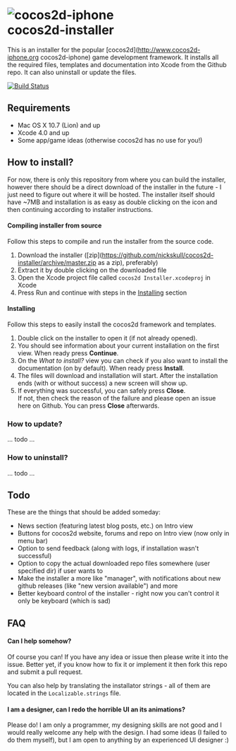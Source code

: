 ![cocos2d-iphone](https://raw.github.com/cocos2d/cocos2d-iphone/develop-v3/templates/Support/Base/base_ios.xctemplate/Resources/Icons/Icon-76@2x.png)  
cocos2d-installer
=================
This is an installer for the popular [cocos2d](http://www.cocos2d-iphone.org cocos2d-iphone) game development framework. It installs all the required files, templates and documentation into Xcode from the Github repo. It can also uninstall or update the files.  

[![Build Status](https://travis-ci.org/nickskull/cocos2d-installer.png?branch=master)](https://travis-ci.org/nickskull/cocos2d-installer)
## Requirements

* Mac OS X 10.7 (Lion) and up
* Xcode 4.0 and up
* Some app/game ideas (otherwise cocos2d has no use for you!)

## How to install?
For now, there is only this repository from where you can build the installer, however there should be a direct download of the installer in the future - I just need to figure out where it will be hosted. The installer itself should have ~7MB and installation is as easy as double clicking on the icon and then continuing according to installer instructions.

#### Compiling installer from source
Follow this steps to compile and run the installer from the source code. 

1. Download the installer ([zip](https://github.com/nickskull/cocos2d-installer/archive/master.zip as a zip), preferably)
2. Extract it by double clicking on the downloaded file
3. Open the Xcode project file called `cocos2d Installer.xcodeproj` in Xcode
4. Press Run and continue with steps in the [Installing](#installing) section

#### Installing
Follow this steps to easily install the cocos2d framework and templates.  

1. Double click on the installer to open it (if not already opened).
2. You should see information about your current installation on the first view. When ready press **Continue**.
3. On the *What to install?* view you can check if you also want to install the documentation (on by default). When ready press **Install**.
4. The files will download and installation will start. After the installation ends (with or without success) a new screen will show up.
5. If everything was successful, you can safely press **Close**.
<br>If not, then check the reason of the failure and please open an issue here on Github. You can press **Close** afterwards.

### How to update?
... todo ...  
### How to uninstall?
... todo ...  

## Todo
These are the things that should be added someday:

* News section (featuring latest blog posts, etc.) on Intro view
* Buttons for cocos2d website, forums and repo on Intro view (now only in menu bar)
* Option to send feedback (along with logs, if installation wasn't successful)
* Option to copy the actual downloaded repo files somewhere (user specified dir) if user wants to
* Make the installer a more like "manager", with notifications about new github releases (like "new version available") and more
* Better keyboard control of the installer - right now you can't control it only be keyboard (which is sad)

## FAQ
#### Can I help somehow?
Of course you can! If you have any idea or issue then please write it into the issue. Better yet, if you know how to fix it or implement it then fork this repo and submit a pull request.  

You can also help by translating the installator strings - all of them are located in the `Localizable.strings` file.

#### I am a designer, can I redo the horrible UI an its animations?
Please do! I am only a programmer, my designing skills are not good and I would really welcome any help with the design. I had some ideas (I failed to do them myself), but I am open to anything by an experienced UI designer :)
